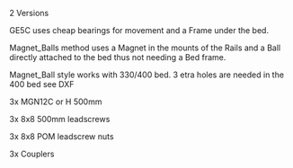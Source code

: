 2 Versions

GE5C uses cheap bearings for movement and a Frame under the bed.

Magnet_Balls method uses a Magnet in the mounts of the Rails and a Ball directly attached to the bed thus not needing a Bed frame.

Magnet_Ball style works with 330/400 bed. 3 etra holes are needed in the 400 bed see DXF

3x MGN12C or H 500mm

3x 8x8 500mm leadscrews

3x 8x8 POM leadscrew nuts

3x Couplers
